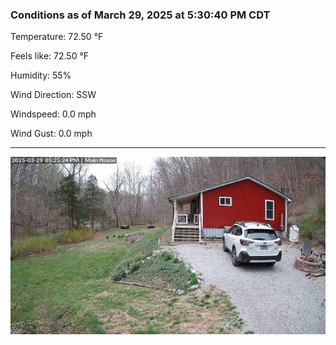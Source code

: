 ### Conditions as of March 29, 2025 at 5:30:40 PM CDT 

Temperature: 72.50 &deg;F

Feels like: 72.50 &deg;F

Humidity: 55%

Wind Direction: SSW

Windspeed: 0.0 mph

Wind Gust: 0.0 mph

---

<img src="./images/latest.jpeg"/>

